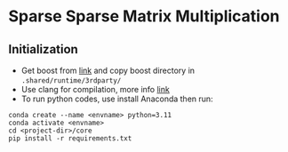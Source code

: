 # Sparse Sparse Matrix Multiplication

## Initialization
- Get boost from [link](https://www.boost.org/users/history/version_1_84_0.html) and copy boost directory in ```.shared/runtime/3rdparty/```
- Use clang for compilation, more info [link](https://apt.llvm.org/)
- To run python codes, use install Anaconda then run:
``` 
conda create --name <envname> python=3.11
conda activate <envname>
cd <project-dir>/core
pip install -r requirements.txt
```


